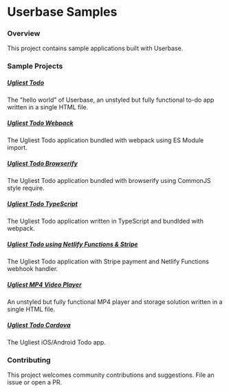 # Userbase Samples

### Overview

This project contains sample applications built with Userbase.

### Sample Projects

##### [Ugliest Todo](./ugliest-todo)

The "hello world" of Userbase, an unstyled but fully functional to-do app
written in a single HTML file.

##### [Ugliest Todo Webpack](./ugliest-todo-webpack)

The Ugliest Todo application bundled with webpack using ES Module import.

##### [Ugliest Todo Browserify](./ugliest-todo-browserify)

The Ugliest Todo application bundled with browserify using CommonJS style
require.

##### [Ugliest Todo TypeScript](./ugliest-todo-typescript)

The Ugliest Todo application written in TypeScript and bundlded with webpack.

##### [Ugliest Todo using Netlify Functions & Stripe](./ugliest-todo-stripe-netlify)

The Ugliest Todo application with Stripe payment and Netlify Functions webhook handler.

##### [Ugliest MP4 Video Player](./ugliest-mp4-player)

An unstyled but fully functional MP4 player and storage solution written
in a single HTML file.

##### [Ugliest Todo Cordova](./ugliest-todo-cordova)

The Ugliest iOS/Android Todo app.

### Contributing

This project welcomes community contributions and suggestions. File an issue or
open a PR.
